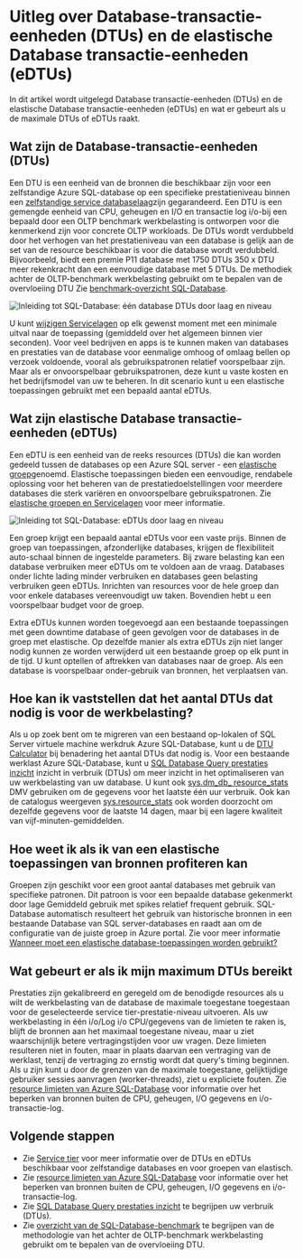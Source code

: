 <properties
    pageTitle="SQL-Database: Wat is een DTU? | Microsoft Azure"
    description="Inzicht in wat een Azure SQL-Database is transactie-eenheid."
    keywords="databaseopties voor databaseprestaties"
    services="sql-database"
    documentationCenter=""
    authors="CarlRabeler"
    manager="jhubbard"
    editor="CarlRabeler"/>

<tags
    ms.service="sql-database"
    ms.devlang="na"
    ms.topic="get-started-article"
    ms.tgt_pltfrm="na"
    ms.workload="NA"
    ms.date="09/06/2016"
    ms.author="carlrab"/>

# <a name="explaining-database-transaction-units-dtus-and-elastic-database-transaction-units-edtus"></a>Uitleg over Database-transactie-eenheden (DTUs) en de elastische Database transactie-eenheden (eDTUs)

In dit artikel wordt uitgelegd Database transactie-eenheden (DTUs) en de elastische Database transactie-eenheden (eDTUs) en wat er gebeurt als u de maximale DTUs of eDTUs raakt.  

## <a name="what-are-database-transaction-units-dtus"></a>Wat zijn de Database-transactie-eenheden (DTUs)

Een DTU is een eenheid van de bronnen die beschikbaar zijn voor een zelfstandige Azure SQL-database op een specifieke prestatieniveau binnen een [zelfstandige service databaselaag](sql-database-service-tiers.md#standalone-database-service-tiers-and-performance-levels)zijn gegarandeerd. Een DTU is een gemengde eenheid van CPU, geheugen en I/O en transactie log i/o-bij een bepaald door een OLTP benchmark werkbelasting is ontworpen voor die kenmerkend zijn voor concrete OLTP workloads. De DTUs wordt verdubbeld door het verhogen van het prestatieniveau van een database is gelijk aan de set van de resource beschikbaar is voor die database wordt verdubbeld. Bijvoorbeeld, biedt een premie P11 database met 1750 DTUs 350 x DTU meer rekenkracht dan een eenvoudige database met 5 DTUs. De methodiek achter de OLTP-benchmark werkbelasting gebruikt om te bepalen van de overvloeiing DTU Zie [benchmark-overzicht SQL-Database](sql-database-benchmark-overview.md).

![Inleiding tot SQL-Database: één database DTUs door laag en niveau](./media/sql-database-what-is-a-dtu/single_db_dtus.png)

U kunt [wijzigen Servicelagen](sql-database-scale-up.md) op elk gewenst moment met een minimale uitval naar de toepassing (gemiddeld over het algemeen binnen vier seconden). Voor veel bedrijven en apps is te kunnen maken van databases en prestaties van de database voor eenmalige omhoog of omlaag bellen op verzoek voldoende, vooral als gebruikspatronen relatief voorspelbaar zijn. Maar als er onvoorspelbaar gebruikspatronen, deze kunt u vaste kosten en het bedrijfsmodel van uw te beheren. In dit scenario kunt u een elastische toepassingen gebruikt met een bepaald aantal eDTUs.

## <a name="what-are-elastic-database-transaction-units-edtus"></a>Wat zijn elastische Database transactie-eenheden (eDTUs)

Een eDTU is een eenheid van de reeks resources (DTUs) die kan worden gedeeld tussen de databases op een Azure SQL server - een [elastische groep](sql-database-elastic-pool.png)genoemd. Elastische toepassingen bieden een eenvoudige, rendabele oplossing voor het beheren van de prestatiedoelstellingen voor meerdere databases die sterk variëren en onvoorspelbare gebruikspatronen. Zie [elastische groepen en Servicelagen](sql-database-service-tiers.md#elastic-pool-service-tiers-and-performance-in-edtus) voor meer informatie.

![Inleiding tot SQL-Database: eDTUs door laag en niveau](./media/sql-database-what-is-a-dtu/sqldb_elastic_pools.png)

Een groep krijgt een bepaald aantal eDTUs voor een vaste prijs. Binnen de groep van toepassingen, afzonderlijke databases, krijgen de flexibiliteit auto-schaal binnen de ingestelde parameters. Bij zware belasting kan een database verbruiken meer eDTUs om te voldoen aan de vraag. Databases onder lichte lading minder verbruiken en databases geen belasting verbruiken geen eDTUs. Inrichten van resources voor de hele groep dan voor enkele databases vereenvoudigt uw taken. Bovendien hebt u een voorspelbaar budget voor de groep.

Extra eDTUs kunnen worden toegevoegd aan een bestaande toepassingen met geen downtime database of geen gevolgen voor de databases in de groep met elastische. Op dezelfde manier als extra eDTUs zijn niet langer nodig kunnen ze worden verwijderd uit een bestaande groep op elk punt in de tijd. U kunt optellen of aftrekken van databases naar de groep. Als een database is voorspelbaar onder-gebruik van bronnen, het verplaatsen van.

## <a name="how-can-i-determine-the-number-of-dtus-needed-by-my-workload"></a>Hoe kan ik vaststellen dat het aantal DTUs dat nodig is voor de werkbelasting?

Als u op zoek bent om te migreren van een bestaand op-lokalen of SQL Server virtuele machine werkdruk Azure SQL-Database, kunt u de [DTU Calculator](http://dtucalculator.azurewebsites.net/) bij benadering het aantal DTUs dat nodig is. Voor een bestaande werklast Azure SQL-Database, kunt u [SQL Database Query prestaties inzicht](sql-database-query-performance.md) inzicht in verbruik (DTUs) om meer inzicht in het optimaliseren van uw werkbelasting van uw database. U kunt ook [sys.dm_db_ resource_stats](https://msdn.microsoft.com/library/dn800981.aspx) DMV gebruiken om de gegevens voor het laatste één uur verbruik. Ook kan de catalogus weergeven [sys.resource_stats](http://msdn.microsoft.com/library/dn269979.aspx) ook worden doorzocht om dezelfde gegevens voor de laatste 14 dagen, maar bij een lagere kwaliteit van vijf-minuten-gemiddelden.

## <a name="how-do-i-know-if-i-could-benefit-from-an-elastic-pool-of-resources"></a>Hoe weet ik als ik van een elastische toepassingen van bronnen profiteren kan

Groepen zijn geschikt voor een groot aantal databases met gebruik van specifieke patronen. Dit patroon is voor een bepaalde database gekenmerkt door lage Gemiddeld gebruik met spikes relatief frequent gebruik. SQL-Database automatisch resulteert het gebruik van historische bronnen in een bestaande Database van SQL server-databases en raadt aan om de configuratie van de juiste groep in Azure portal. Zie voor meer informatie [Wanneer moet een elastische database-toepassingen worden gebruikt?](sql-database-elastic-pool-guidance.md)

## <a name="what-happens-when-i-hit-my-maximum-dtus"></a>Wat gebeurt er als ik mijn maximum DTUs bereikt

Prestaties zijn gekalibreerd en geregeld om de benodigde resources als u wilt de werkbelasting van de database de maximale toegestane toegestaan voor de geselecteerde service tier-prestatie-niveau uitvoeren. Als uw werkbelasting in één i/o/Log i/o CPU/gegevens van de limieten te raken is, blijft de bronnen aan het maximaal toegestane niveau, maar u ziet waarschijnlijk betere vertragingstijden voor uw vragen. Deze limieten resulteren niet in fouten, maar in plaats daarvan een vertraging van de werklast, tenzij de vertraging zo ernstig wordt dat query's timing beginnen. Als u zijn kunt u door de grenzen van de maximale toegestane, gelijktijdige gebruiker sessies aanvragen (worker-threads), ziet u expliciete fouten. Zie [resource limieten van Azure SQL-Database](sql-database-resource-limits.md) voor informatie over het beperken van bronnen buiten de CPU, geheugen, I/O gegevens en i/o-transactie-log.

## <a name="next-steps"></a>Volgende stappen

- Zie [Service tier](sql-database-service-tiers.md) voor meer informatie over de DTUs en eDTUs beschikbaar voor zelfstandige databases en voor groepen van elastisch.
- Zie [resource limieten van Azure SQL-Database](sql-database-resource-limits.md) voor informatie over het beperken van bronnen buiten de CPU, geheugen, I/O gegevens en i/o-transactie-log.
- Zie [SQL Database Query prestaties inzicht](sql-database-query-performance.md) te begrijpen uw verbruik (DTUs).
- Zie [overzicht van de SQL-Database-benchmark](sql-database-benchmark-overview.md) te begrijpen van de methodologie van het achter de OLTP-benchmark werkbelasting gebruikt om te bepalen van de overvloeiing DTU.